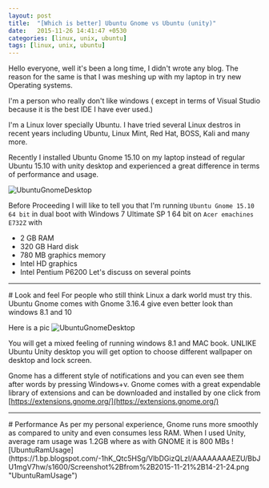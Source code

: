 ```yaml
---
layout: post
title:  "[Which is better] Ubuntu Gnome vs Ubuntu (unity)"
date:   2015-11-26 14:41:47 +0530
categories: [linux, unix, ubuntu]
tags: [linux, unix, ubuntu]
---
```


Hello everyone, well it's been a long time, I didn't wrote any blog. The reason for the same is that I was meshing up with my laptop in try new Operating systems.

I'm a person who really don't like windows ( except in terms of Visual Studio because it is the best IDE I have ever used.)

I'm a Linux lover specially Ubuntu. I have tried several Linux destros in recent years including Ubuntu, Linux Mint, Red Hat, BOSS, Kali and many more.

Recently I installed Ubuntu Gnome 15.10 on my laptop instead of regular Ubuntu 15.10 with unity desktop and experienced a great difference in terms of performance and usage.

![UbuntuGnomeDesktop](https://2.bp.blogspot.com/-3VLseJblc7E/Vk8zFJH2H6I/AAAAAAAAEZE/7gq_rELUIs0/s1600/Screenshot%2Bfrom%2B2015-11-20%2B20-01-27.png "UbuntuGnomeDesktop")


Before Proceeding I will like to tell you that I'm running `Ubuntu Gnome 15.10 64 bit` in dual boot with Windows 7 Ultimate SP 1 64 bit on `Acer emachines E732Z` with
* 2 GB RAM
* 320 GB Hard disk
* 780 MB graphics memory
* Intel HD graphics
* Intel Pentium P6200
Let's discuss on several points
<hr>
# Look and feel
For people who still think Linux a dark world must try this. Ubuntu Gnome comes with Gnome 3.16.4 give even better look than windows 8.1 and 10

Here is a pic
![UbuntuGnomeDesktop](https://2.bp.blogspot.com/-WP3Vp9G0fpQ/Vk8y9HphMJI/AAAAAAAAEY8/zXqCj5_RWcY/s320/Screenshot%2Bfrom%2B2015-11-20%2B20-03-39.png "UbuntuGnomeDesktop")

You will get a mixed feeling of running windows 8.1 and MAC book. UNLIKE Ubuntu Unity desktop you will get option to choose different wallpaper on desktop and lock screen.

Gnome has a different style of notifications and you can even see them after words by pressing Windows+v.
Gnome comes with a great expendable library of extensions and can be downloaded and installed by one click from [https://extensions.gnome.org/](https://extensions.gnome.org/)
<hr>
# Performance
As per my personal experience, Gnome runs more smoothly as compared to unity and even consumes less RAM.
When I used Unity, average ram usage was 1.2GB where as with GNOME it is 800 MBs
![UbuntuRamUsage](https://1.bp.blogspot.com/-1hK_Qtc5HSg/VlbDGizQLzI/AAAAAAAAEZU/BbJU1mgV7hw/s1600/Screenshot%2Bfrom%2B2015-11-21%2B14-21-24.png "UbuntuRamUsage")
